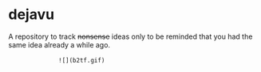 # dejavu

A repository to track ~~nonsense~~ ideas only to be reminded that you had the same idea already a while ago.

                  ![](b2tf.gif)
